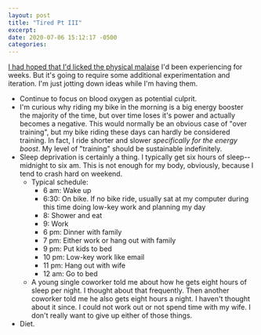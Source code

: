```yaml
---
layout: post
title: "Tired Pt III"
excerpt: 
date: 2020-07-06 15:12:17 -0500
categories: 
---
```


[I had hoped that I'd licked the physical malaise](/2020/07/02/tired/) I'd been experiencing for weeks. But it's going to require some additional experimentation and iteration. I'm just jotting down ideas while I'm having them.

* Continue to focus on blood oxygen as potential culprit.
* I'm curious why riding my bike in the morning is a big energy booster the majority of the time, but over time loses it's power and actually becomes a negative. This would normally be an obvious case of "over training", but my bike riding these days can hardly be considered training. In fact, I ride shorter and slower _specifically for the energy boost_. My level of "training" should be sustainable indefinitely. 
* Sleep deprivation is certainly a thing. I typically get six hours of sleep--midnight to six am. This is not enough for my body, obviously, because I tend to crash hard on weekend. 
  * Typical schedule:
    * 6 am: Wake up
    * 6:30: On bike. If no bike ride, usually sat at my computer during this time doing low-key work and planning my day
    * 8: Shower and eat
    * 9: Work
    * 6 pm: Dinner with family
    * 7 pm: Either work or hang out with family
    * 9 pm: Put kids to bed
    * 10 pm: Low-key work like email
    * 11 pm: Hang out with wife
    * 12 am: Go to bed
  * A young single coworker told me about how he gets eight hours of sleep per night. I thought about that frequently. Then another coworker told me he also gets eight hours a night. I haven't thought about it since. I could not work out or not spend time with my wife. I don't really want to give up either of those things.
* Diet.
